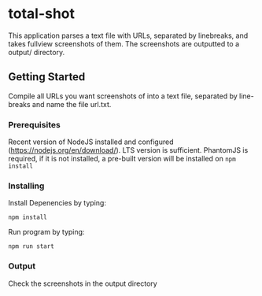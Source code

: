 # total-shot

This application parses a text file with URLs, separated by linebreaks, and takes fullview screenshots of them. The screenshots are outputted to a output/ directory.

## Getting Started

Compile all URLs you want screenshots of into a text file, separated by line-breaks and name the file url.txt.

### Prerequisites

Recent version of NodeJS installed and configured (https://nodejs.org/en/download/). LTS version is sufficient. PhantomJS is required, if it is not installed, a pre-built version will be installed on `npm install`

### Installing

Install Depenencies by typing:

```
npm install
```

Run program by typing:

```
npm run start
```

### Output

Check the screenshots in the output directory
